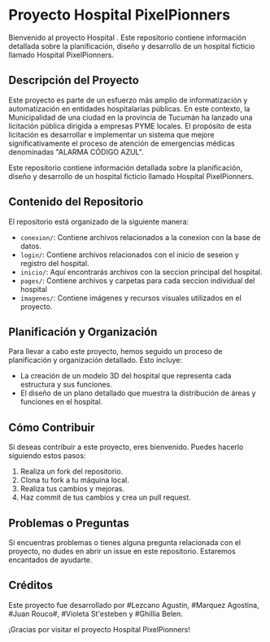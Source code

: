 # Proyecto Hospital PixelPionners

Bienvenido al proyecto Hospital . Este repositorio contiene información detallada sobre la planificación, diseño y desarrollo de un hospital ficticio llamado Hospital PixelPionners.

## Descripción del Proyecto

Este proyecto es parte de un esfuerzo más amplio de informatización y automatización en entidades hospitalarias públicas. En este contexto, la Municipalidad de una ciudad en la provincia de Tucumán ha lanzado una licitación pública dirigida a empresas PYME locales. El propósito de esta licitación es desarrollar e implementar un sistema que mejore significativamente el proceso de atención de emergencias médicas denominadas "ALARMA CÓDIGO AZUL".

Este repositorio contiene información detallada sobre la planificación, diseño y desarrollo de un hospital ficticio llamado Hospital PixelPionners. 

## Contenido del Repositorio

El repositorio está organizado de la siguiente manera:

- `conexion/`: Contiene archivos relacionados a la conexion con la base de datos.
- `login/`: Contiene archivos relacionados con el inicio de seseion y registro del hospital.
- `inicio/`: Aquí encontrarás archivos con la seccion principal del hospital.
- `pages/`: Contiene archivos y carpetas para cada seccion individual del hospital
- `imagenes/`: Contiene imágenes y recursos visuales utilizados en el proyecto.

## Planificación y Organización

Para llevar a cabo este proyecto, hemos seguido un proceso de planificación y organización detallado. Esto incluye:

- La creación de un modelo 3D del hospital que representa cada estructura y sus funciones.
- El diseño de un plano detallado que muestra la distribución de áreas y funciones en el hospital.

## Cómo Contribuir

Si deseas contribuir a este proyecto, eres bienvenido. Puedes hacerlo siguiendo estos pasos:

1. Realiza un fork del repositorio.
2. Clona tu fork a tu máquina local.
3. Realiza tus cambios y mejoras.
4. Haz commit de tus cambios y crea un pull request.

## Problemas o Preguntas

Si encuentras problemas o tienes alguna pregunta relacionada con el proyecto, no dudes en abrir un issue en este repositorio. Estaremos encantados de ayudarte.

## Créditos

Este proyecto fue desarrollado por #Lezcano Agustin, #Marquez Agostina, #Juan Rouco#, #Violeta St'esteben y #Ghillia Belen.

¡Gracias por visitar el proyecto Hospital PixelPionners!

